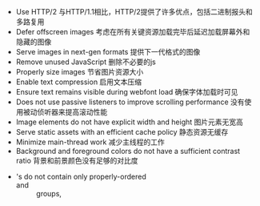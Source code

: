 - Use HTTP/2 与HTTP/1.1相比，HTTP/2提供了许多优点，包括二进制报头和多路复用
- Defer offscreen images 考虑在所有关键资源加载完毕后延迟加载屏幕外和隐藏的图像
- Serve images in next-gen formats 提供下一代格式的图像
- Remove unused JavaScript 删除不必要的js
- Properly size images 节省图片资源大小
- Enable text compression 启用文本压缩
- Ensure text remains visible during webfont load 确保字体加载时可见
- Does not use passive listeners to improve scrolling performance  没有使用被动侦听器来提高滚动性能
- Image elements do not have explicit width and height 图片元素无宽高
- Serve static assets with an efficient cache policy 静态资源无缓存
- Minimize main-thread work 减少主线程的工作
- Background and foreground colors do not have a sufficient contrast ratio 背景和前景颜色没有足够的对比度
- <dl>'s do not contain only properly-ordered <dt> and <dd> groups, <script>, <template> or <div> elements dl中没有包含 dt dt
- <frame> or <iframe> elements do not have a title  iframe没有title
- Image elements do not have [alt] attributes 图片没有alt属性
- Heading elements are not in a sequentially-descending order 标题元素没有按顺序降序排列的
- <html> element does not have a [lang] attribute html没有语言属性
- [user-scalable="no"] is used in the <meta name="viewport"> element or the [maximum-scale] attribute is less than 5.   禁用缩放是有问题的
- Displays images with incorrect aspect ratio  显示宽高比不正确的图像